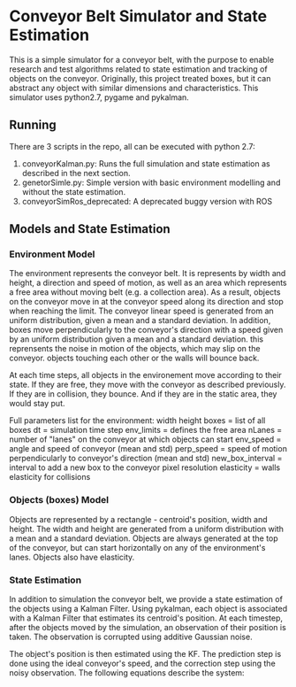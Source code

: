# Conveyor Belt Simulator and State Estimation
This is a simple simulator for a conveyor belt, with the purpose to enable research and test algorithms related to state estimation and tracking of objects on the conveyor.
Originally, this project treated boxes, but it can abstract any object with similar dimensions and characteristics.
This simulator uses python2.7, pygame and pykalman.

## Running
There are 3 scripts in the repo, all can be executed with python 2.7:
1. conveyorKalman.py: Runs the full simulation and state estimation as described in the next section.
2. genetorSimle.py: Simple version with basic environment modelling and without the state estimation.
3. conveyorSimRos_deprecated: A deprecated buggy version with ROS

## Models and State Estimation
### Environment Model
The environment represents the conveyor belt. It is represents by width and height, a direction and speed of motion, as well as an area which represents a free area without moving belt (e.g. a collection area). As a result, objects on the conveyor move in at the conveyor speed along its direction and stop when reaching the limit. The conveyor linear speed is generated from an uniform distribution, given a mean and a standard deviation.
In addition, boxes move perpendicularly to the conveyor's direction with a speed given by an uniform distribution given a mean and a standard deviation. this reprensents the noise in motion of the objects, which may slip on the conveyor.
objects touching each other or the walls will bounce back.

At each time steps, all objects in the environement move according to their state. If they are free, they move with the conveyor as described previously. If they are in collision, they bounce. And if they are in the static area, they would stay put.

Full parameters list for the environment:
  width
  height
  boxes = list of all boxes
  dt = simulation time step
  env_limits = defines the free area
  nLanes = number of "lanes" on the conveyor at which objects can start
  env_speed = angle and speed of conveyor (mean and std)
  perp_speed = speed of motion perpendicularly to conveyor's direction (mean and std)
  new_box_interval = interval to add a new box to the conveyor
  pixel resolution
  elasticity = walls elasticity for collisions

### Objects (boxes) Model
Objects are represented by a rectangle - centroid's position, width and height. The width and height are generated from a uniform distribution with a mean and a standard deviation.
Objects are always generated at the top of the conveyor, but can start horizontally on any of the environment's lanes.
Objects also have elasticity.

### State Estimation
In addition to simulation the conveyor belt, we provide a state estimation of the objects using a Kalman Filter.
Using pykalman, each object is associated with a Kalman Filter that estimates its centroid's position. At each timestep, after the objects moved by the simulation, an observation of their position is taken. The observation is corrupted using additive Gaussian noise.

The object's position is then estimated using the KF. The prediction step is done using the ideal conveyor's speed, and the correction step using the noisy observation.
The following equations describe the system:

